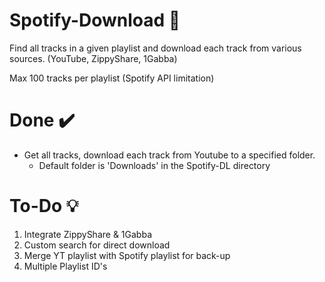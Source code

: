# Spotify-Download 📁
Find all tracks in a given playlist and download each track from various sources. (YouTube, ZippyShare, 1Gabba)

Max 100 tracks per playlist (Spotify API limitation)

# Done ✔️
* Get all tracks, download each track from Youtube to a specified folder. 
  * Default folder is 'Downloads' in the Spotify-DL directory
		
# To-Do 💡
1. Integrate ZippyShare & 1Gabba
2. Custom search for direct download
3. Merge YT playlist with Spotify playlist for back-up
4. Multiple Playlist ID's
